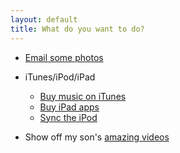 ```yaml
---
layout: default
title: What do you want to do?
---
```


- [Email some photos](email_photos.html)
- iTunes/iPod/iPad

  - [Buy music on iTunes](buy_music.html)
  - [Buy iPad apps](buy_apps.html)
  - [Sync the iPod](sync_ipod.html)

- Show off my son's [amazing videos](http://vimeo.com/bensmithett)